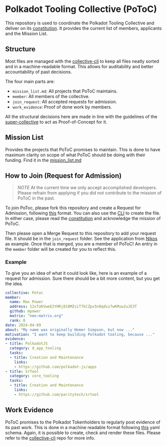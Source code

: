 # Polkadot Tooling Collective (PoToC)

This repository is used to coordinate the Polkadot Tooling Collective and deliver on its [constitution](https://github.com/polkadot-tooling-collective/constitution). It provides the current list of members, applicants and the Mission List.

## Structure

Most files are managed with the [collective-cli](https://github.com/super-collective/collective-cli) to keep all files neatly sorted and in a machine-readable format. This allows for auditability and better accountability of past decisions.

The four main parts are:
- `mission_list.md`: All projects that PoToC maintains.
- `member`: All members of the collective.
- `join_request`: All accepted requests for admission.
- `work_evidence`: Proof of done work by members.

All the structural decisions here are made in line with the guidelines of the [super-collective](https://github.com/super-collective) to act as Proof-of-Concept for it.

## Mission List

Provides the projects that PoToC promises to maintain. This is done to have maximum clarity on scope of what PoToC should be doing
with their funding. Find it in the [mission_list.md](mission_list.md)

## How to Join (Request for Admission)

> *NOTE* At the current time we only accept accomplished developers. Please refrain from applying if you did not contribute to the mission of PoToC in the past.

To join PoToc, please fork this repository and create a Request for Admission, following [this](https://github.com/super-collective/collective-cli/blob/7d4a1a785396a2e29199a3d16115b67a4e8d9054/schema/potoc.join_request.schema.json) format. You can also use the [CLI](https://github.com/super-collective/collective-cli?tab=readme-ov-file#creating-a-request-for-admission---interactive) to create the file. In either case, please read the [constitution](https://github.com/polkadot-tooling-collective/constitution) and acknowledge the mission of PoToC.

Then please open a Merge Request to this repository to add your request file. It should be in the `join_request` folder. See the application from [Nikos](https://github.com/polkadot-tooling-collective/collective/pull/1) as example. Once that is merged, you are a member of PoToC!  An entry in the `member` folder will be created for you to reflect this.

### Example

To give you an idea of what it could look like, here is an example of a request for admission. Sure there should be a bit more content, but you get the idea.

```yaml
collective: Potoc
member:
  name: Max Power
  address: 12xToKVweE2YHRj818MZsiT7kCZpx5n8qdvz7wKMvwJuJE3T
  github: mpower
  matrix: "neo:matrix.org"
  rank: 0
date: 2024-04-09
about: "My name was originally Homer Simpson, but now ..."
motivation: "I want to keep building Polkadot tooling, because ..."
evidence:
- title: PolkadotJS
  category: d_app_tooling
  tasks:
  - title: Creation and Maintenance
    links:
    - https://github.com/polkadot-js/apps
- title: SrTool
  category: core_tooling
  tasks:
  - title: Creation and Maintenance
    links:
    - https://github.com/paritytech/srtool
```

## Work Evidence

PoToC promises to the Polkadot Tokenholders to regularly post evidence of its past work. This is done in a machine readable format following [this](https://github.com/super-collective/collective-cli/blob/1d019d4dd5120db8f8517df7bfb64d19eac74b69/schema/evidence_report.json) yaml schema. Again, it is possible to create, check and render these files. Please refer to the [collective-cli](https://github.com/super-collective/collective-cli?tab=readme-ov-file#creating-evidence---interactive) repo for more info.
